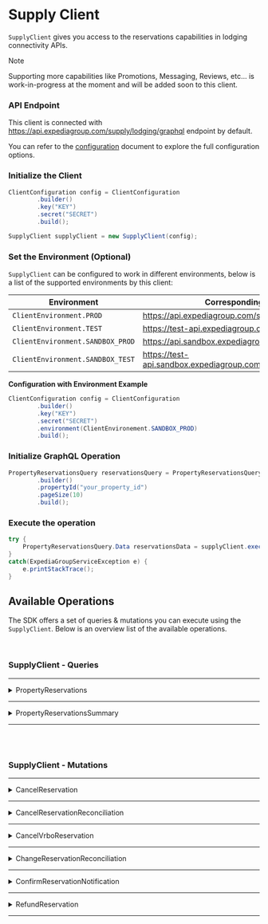 # Supply Client
`SupplyClient` gives you access to the reservations capabilities in lodging connectivity APIs.

> [!NOTE]
> Supporting more capabilities like Promotions, Messaging, Reviews, etc... is work-in-progress at the moment and will be added soon to this client.


### API Endpoint
This client is connected with https://api.expediagroup.com/supply/lodging/graphql endpoint by default. 

You can refer to the [configuration](configuration.md) document to explore the full configuration options.

### Initialize the Client
```java
ClientConfiguration config = ClientConfiguration
        .builder()
        .key("KEY")
        .secret("SECRET")
        .build();

SupplyClient supplyClient = new SupplyClient(config);
```

### Set the Environment (Optional)
`SupplyClient` can be configured to work in different environments, below is a list of the supported environments by this client:

| Environment                      | Corresponding API Endpoint                                       |
|----------------------------------|------------------------------------------------------------------|
| `ClientEnvironment.PROD`         | https://api.expediagroup.com/supply/lodging/graphql              |
| `ClientEnvironment.TEST`         | https://test-api.expediagroup.com/supply/lodging/graphql         |
| `ClientEnvironment.SANDBOX_PROD` | https://api.sandbox.expediagroup.com/supply/lodging/graphql      |
| `ClientEnvironment.SANDBOX_TEST` | https://test-api.sandbox.expediagroup.com/supply/lodging/graphql |

**Configuration with Environment Example**
```java
ClientConfiguration config = ClientConfiguration
        .builder()
        .key("KEY")
        .secret("SECRET")
        .environment(ClientEnvironement.SANDBOX_PROD)
        .build();
```

### Initialize GraphQL Operation 
```java
PropertyReservationsQuery reservationsQuery = PropertyReservationsQuery
        .builder()
        .propertyId("your_property_id")
        .pageSize(10)
        .build();
```

### Execute the operation
```java
try {
    PropertyReservationsQuery.Data reservationsData = supplyClient.execute(reservationsQuery);
}
catch(ExpediaGroupServiceException e) {
    e.printStackTrace();
}
```

## Available Operations
The SDK offers a set of queries & mutations you can execute using the `SupplyClient`. Below is an overview list of the available operations.

<br />

### SupplyClient - Queries

<hr />

<details>
   <summary>PropertyReservations</summary>

<br />

**Operation Class Name:** `PropertyReservationsQuery`

**Operation Inputs:**   

| Name                            | Type                     | Required              |
|---------------------------------|--------------------------|-----------------------|
| `propertyId`                    | `String!`                | Yes                   |
| `idSource`                      | `IdSource`               | No (default: EXPEDIA) |
| `pageSize`                      | `Int!`                   | No (default: 10)      |
| `cursor`                        | `String`                 | No                    |
| `filter`                        | `ReservationFilterInput` | No                    |
| `checkOutDate`                  | `CheckOutDateFilter`     | No                    |
| `includePaymentInstrumentToken` | `Boolean`                | No (default: false)   |
| `includeSupplierAmount`         | `Boolean`                | No (default: false)   |

<br />

**Resources**
- [Documentation](https://developers.expediagroup.com/supply/lodging/docs/booking_apis/reservations/reference/reservations_query/) 
- [Query Definition](https://github.com/ExpediaGroup/lodging-connectivity-graphql-operations/blob/main/supply/reservations/queries/PropertyReservations.graphql) 
- [Reference]()

</details>

<hr />

<details>
   <summary>PropertyReservationsSummary</summary>

<br />

**Operation Class Name:** `PropertyReservationsSummaryQuery`

**Operation Inputs:**

| Name           | Type                     | Required              |
|----------------|--------------------------|-----------------------|
| `propertyId`   | `String!`                | Yes                   |
| `idSource`     | `IdSource`               | No (default: EXPEDIA) |
| `pageSize`     | `Int!`                   | No (default: 10)      |
| `cursor`       | `String`                 | No                    |
| `filter`       | `ReservationFilterInput` | No                    |
| `checkOutDate` | `CheckOutDateFilter`     | No                    |

<br />

**Resources**
- [Documentation](https://developers.expediagroup.com/supply/lodging/docs/booking_apis/reservations/reference/reservations_query/)
- [Query Definition](https://github.com/ExpediaGroup/lodging-connectivity-graphql-operations/blob/main/supply/reservations/queries/PropertyReservationsSummary.graphql)
- [Reference]()

</details>

<hr />

<br /><br />

### SupplyClient - Mutations

<hr />


<details>
   <summary>CancelReservation</summary>

<br />

**Operation Class Name:** `CancelReservationMutation`

**Operation Inputs:**

| Name                            | Type                                   | Required            |
|---------------------------------|----------------------------------------|---------------------|
| `propertyId`                    | `ID!`                                  | Yes                 |
| `reservationId`                 | `ID!`                                  | Yes                 |
| `reason`                        | `ReservationPreStayCancellationReason` | No                  |
| `skipReservation`               | `Boolean! = false`                     | No (default: false) |
| `includePaymentInstrumentToken` | `Boolean! = false`                     | No (default: false) |
| `includeSupplierAmount`         | `Boolean! = false`                     | No (default: false) |

<br />

**Resources**
- [Documentation](https://developers.expediagroup.com/supply/lodging/docs/booking_apis/reservations/reference/cancelReservation/)
- [Mutation Definition](https://github.com/ExpediaGroup/lodging-connectivity-graphql-operations/blob/main/supply/reservations/mutations/CancelReservation.graphql)
- [Reference]()

</details>

<hr />

<details>
   <summary>CancelReservationReconciliation</summary>

<br />

**Operation Class Name:** `CancelReservationReconciliationMutation`

**Operation Inputs:**

| Name                            | Type                             | Required            |
|---------------------------------|----------------------------------|---------------------|
| `propertyId`                    | `ID!`                            | Yes                 |
| `reservationId`                 | `ID!`                            | Yes                 |
| `reason`                        | `ReservationCancellationReason!` | Yes                 |
| `currencyCode`                  | `String`                         | No                  |
| `penaltyAmount`                 | `Float`                          | No                  |
| `skipReservation`               | `Boolean! = false`               | No (default: false) |
| `includePaymentInstrumentToken` | `Boolean! = false`               | No (default: false) |
| `includeSupplierAmount`         | `Boolean! = false`               | No (default: false) |

<br />

**Resources**
- [Documentation](https://developers.expediagroup.com/supply/lodging/docs/booking_apis/reservations/reference/cancelReservationReconciliation/)
- [Mutation Definition](https://github.com/ExpediaGroup/lodging-connectivity-graphql-operations/blob/main/supply/reservations/mutations/CancelReservationReconciliation.graphql)
- [Reference]()

</details>

<hr />

<details>
   <summary>CancelVrboReservation</summary>

<br />

**Operation Class Name:** `CancelVrboReservationMutation`

**Operation Inputs:**

| Name                            | Type                              | Required            |
|---------------------------------|-----------------------------------|---------------------|
| `propertyId`                    | `ID!`                             | Yes                 |
| `reservationId`                 | `ID!`                             | Yes                 |
| `primaryReason`                 | `VrboCancellationReason!`         | Yes                 |
| `secondaryReason`               | `VrboCancellationSecondaryReason` | No                  |
| `clientMutationId`              | `String`                          | No                  |
| `cancellationPolicyOverride`    | `VrboCancellationPolicyOverride`  | No                  |
| `skipReservation`               | `Boolean! = false`                | No (default: false) |
| `includePaymentInstrumentToken` | `Boolean! = false`                | No (default: false) |
| `includeSupplierAmount`         | `Boolean! = false`                | No (default: false) |

<br />

**Resources**
- ⚠️ Documentation is unavailable at the moment
- [Mutation Definition](https://github.com/ExpediaGroup/lodging-connectivity-graphql-operations/blob/main/supply/reservations/mutations/CancelVrboReservation.graphql)
- [Reference]()

</details>

<hr />

<details>
   <summary>ChangeReservationReconciliation</summary>

<br />

**Operation Class Name:** `ChangeReservationReconciliationMutation`

**Operation Inputs:**

| Name                            | Type                      | Required            |
|---------------------------------|---------------------------|---------------------|
| `propertyId`                    | `ID!`                     | Yes                 |
| `reservationId`                 | `ID!`                     | Yes                 |
| `checkInDate`                   | `LocalDate!`              | Yes                 |
| `checkOutDate`                  | `LocalDate!`              | Yes                 |
| `reason`                        | `ReservationChangeReason` | No                  |
| `supplierAmount`                | `SupplierAmountInput`     | No                  |
| `skipReservation`               | `Boolean! = false`        | No (default: false) |
| `includePaymentInstrumentToken` | `Boolean! = false`        | No (default: false) |
| `includeSupplierAmount`         | `Boolean! = false`        | No (default: false) |

<br />

**Resources**
- [Documentation](https://developers.expediagroup.com/supply/lodging/docs/booking_apis/reservations/reference/changeReservationReconciliation/)
- [Mutation Definition](https://github.com/ExpediaGroup/lodging-connectivity-graphql-operations/blob/main/supply/reservations/mutations/ChangeReservationReconciliation.graphql)
- [Reference]()

</details>

<hr />

<details>
   <summary>ConfirmReservationNotification</summary>

<br />

**Operation Class Name:** `ConfirmReservationNotificationMutation`

**Operation Inputs:**

| Name                            | Type               | Required            |
|---------------------------------|--------------------|---------------------|
| `propertyId`                    | `ID!`              | Yes                 |
| `reservationId`                 | `ID!`              | Yes                 |
| `confirmationToken`             | `String!`          | Yes                 |
| `actionType`                    | `String!`          | Yes                 |
| `confirmationCode`              | `String!`          | Yes                 |
| `clientMutationId`              | `String`           | No                  |
| `skipReservation`               | `Boolean! = false` | No (default: false) |
| `includePaymentInstrumentToken` | `Boolean! = false` | No (default: false) |
| `includeSupplierAmount`         | `Boolean! = false` | No (default: false) |

<br />

**Resources**
- ⚠️ Documentation is unavailable at the moment 
- [Mutation Definition](https://github.com/ExpediaGroup/lodging-connectivity-graphql-operations/blob/main/supply/reservations/mutations/ConfirmReservationNotification.graphql)
- [Reference]()

</details>

<hr />

<details>
   <summary>RefundReservation</summary>

<br />

**Operation Class Name:** `RefundReservationMutation`

**Operation Inputs:**

| Name                            | Type                       | Required            |
|---------------------------------|----------------------------|---------------------|
| `propertyId`                    | `ID!`                      | Yes                 |
| `reservationId`                 | `ID!`                      | Yes                 |
| `reason`                        | `ReservationRefundReason!` | Yes                 |
| `refund`                        | `MoneyInput!`              | Yes                 |
| `skipReservation`               | `Boolean! = false`         | No (default: false) |
| `includePaymentInstrumentToken` | `Boolean! = false`         | No (default: false) |
| `includeSupplierAmount`         | `Boolean! = false`         | No (default: false) |

<br />

**Resources**
- ⚠️ Documentation is unavailable at the moment
- [Mutation Definition](https://github.com/ExpediaGroup/lodging-connectivity-graphql-operations/blob/main/supply/reservations/mutations/RefundReservation.graphql)
- [Reference]()

</details>

<hr />

